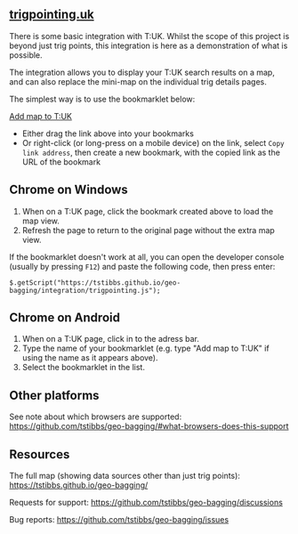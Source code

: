 ## [trigpointing.uk](http://trigpointing.uk)

There is some basic integration with T:UK. Whilst the scope of this project is beyond just trig points, this integration is here as a demonstration of what is possible.

The integration allows you to display your T:UK search results on a map, and can also replace the mini-map on the individual trig details pages.

The simplest way is to use the bookmarklet below:

<a href="javascript:(function()%7Bvar%20s%3Ddocument.createElement(%22script%22)%3Bs.src%3D%22https%3A%2F%2Ftstibbs.github.io%2Fgeo-bagging%2Fintegration%2Ftrigpointing.js%22%3Bdocument.body.appendChild(s)%3B%7D)()">Add map to T:UK</a>

- Either drag the link above into your bookmarks
- Or right-click (or long-press on a mobile device) on the link, select `Copy link address`, then create a new bookmark, with the copied link as the URL of the bookmark

## Chrome on Windows

1. When on a T:UK page, click the bookmark created above to load the map view.
1. Refresh the page to return to the original page without the extra map view.

If the bookmarklet doesn't work at all, you can open the developer console (usually by pressing `F12`) and paste the following code, then press enter:

```
$.getScript("https://tstibbs.github.io/geo-bagging/integration/trigpointing.js");
```

## Chrome on Android

1. When on a T:UK page, click in to the adress bar.
1. Type the name of your bookmarklet (e.g. type "Add map to T:UK" if using the name as it appears above).
1. Select the bookmarklet in the list.

## Other platforms

See note about which browsers are supported: <https://github.com/tstibbs/geo-bagging/#what-browsers-does-this-support>

## Resources

The full map (showing data sources other than just trig points): <https://tstibbs.github.io/geo-bagging/>

Requests for support: <https://github.com/tstibbs/geo-bagging/discussions>

Bug reports: <https://github.com/tstibbs/geo-bagging/issues>
